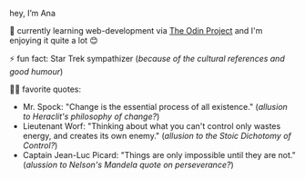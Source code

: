 hey, I’m Ana

🌱 currently learning web-development via [The Odin Project](https://www.theodinproject.com/) and I'm enjoying it quite a lot 😊

⚡  fun fact: Star Trek sympathizer (*because of the cultural references and good humour*)

🖖🏻 favorite quotes:
 - Mr. Spock: "Change is the essential process of all existence." (*allusion to Heraclit's philosophy of change?*)
 - Lieutenant Worf: "Thinking about what you can't control only wastes energy, and creates its own enemy." (*allusion to the Stoic Dichotomy of Control?*)
 - Captain Jean-Luc Picard: "Things are only impossible until they are not." (*alussion to Nelson's Mandela quote on perseverance?*)

<!--
- 👀 I’m interested in 
- 💞️ I’m looking to collaborate on 
- 📫 How to reach me:
- 😄 Pronouns:  --> 

<!---
makia014/makia014 is a ✨ special ✨ repository because its `README.md` (this file) appears on your GitHub profile.
You can click the Preview link to take a look at your changes.
--->
